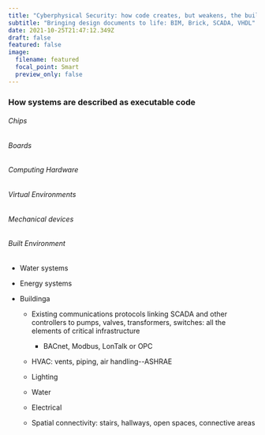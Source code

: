 ```yaml
---
title: "Cyberphysical Security: how code creates, but weakens, the built environment"
subtitle: "Bringing design documents to life: BIM, Brick, SCADA, VHDL"
date: 2021-10-25T21:47:12.349Z
draft: false
featured: false
image:
  filename: featured
  focal_point: Smart
  preview_only: false
---
```

### How systems are described as executable code

###### Chips

###### Boards

###### Computing Hardware

###### Virtual Environments

###### Mechanical devices

###### Built Environment

* Water systems
* Energy systems
* Buildinga

  * Existing communications protocols linking SCADA and other controllers to pumps, valves, transformers, switches:  all the elements of critical infrastructure

    * BACnet, Modbus, LonTalk or OPC
  * HVAC: vents, piping, air handling--ASHRAE
  * Lighting
  * Water
  * Electrical
  * Spatial connectivity: stairs, hallways, open spaces, connective areas